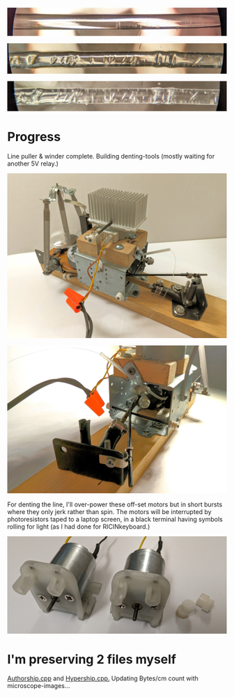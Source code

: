 <!---
Preserve data on fluorocarbon fishing line - imprescriptible multi-millennium storage.
-->



<p align="center">
  <img src="https://github.com/compromise-evident/CarbonRecord/blob/main/Other/Undented-line.jpg">
</p>

<p align="center">
  <img src="https://github.com/compromise-evident/CarbonRecord/blob/main/Other/Dented-line.jpg">
</p>

<p align="center">
  <img src="https://github.com/compromise-evident/CarbonRecord/blob/main/Other/Dented-line-top-light.jpg">
</p>

# Progress

Line puller & winder complete. Building denting-tools (mostly waiting for another 5V relay.)

<p align="center">
  <img src="https://github.com/compromise-evident/CarbonRecord/blob/main/Other/Puller-and-winder.jpg">
</p>

<p align="center">
  <img src="https://github.com/compromise-evident/CarbonRecord/blob/main/Other/Rubber-puller.jpg">
</p>

For denting the line, I'll over-power these off-set motors but in short bursts where they only jerk rather than spin. The motors will be interrupted by photoresistors taped to a laptop screen, in a black terminal having symbols rolling for light (as I had done for RICINkeyboard.)

<p align="center">
  <img src="https://github.com/compromise-evident/CarbonRecord/blob/main/Other/Motors.jpg">
</p>

# I'm preserving 2 files myself

[Authorship.cpp](https://github.com/compromise-evident/Authorship) and [Hypership.cpp.](https://github.com/compromise-evident/Hypership) Updating Bytes/cm count with microscope-images...
